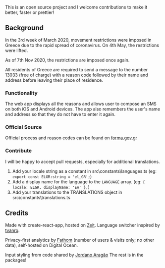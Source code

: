 This is an open source project and I welcome contributions to make it better, faster or prettier!

## Background
In the 3rd week of March 2020, movement restrictions were imposed in Greece due to the rapid spread of coronavirus. 
On 4th May, the restrictions were lifted.

As of 7th Nov 2020, the restrictions are imposed once again. 

All residents of Greece are required to send a message to the number 13033 (free of charge) with a reason code followed by their name and address before leaving their place of residence.

### Functionality

The web app displays all the reasons and allows user to compose an SMS on both iOS and Android devices.
The app also remembers the user's name and address so that they do not have to enter it again.

### Official Source

Official process and reason codes can be found on <a href="https://forma.gov.gr/#sms" target="_blank">forma.gov.gr</a>

### Contribute
I will be happy to accept pull requests, especially for additional translations.
1. Add your locale string as a constant in src\constants\languages.ts 
    (eg: `export const ELGR:string = 'el_GR';`) 
2. Add a display name for the language to the `LANGUAGE` array.
    (eg: `{ locale: ELGR, displayName: 'ΕΛ' },`)
3. Add your translations to the TRANSLATIONS object in src\constants\translations.ts

## Credits
Made with create-react-app, hosted on <a href="https://zeit.co/" target="_blank">Zeit</a>.
Language switcher inspired by <a href="https://github.com/tvanro/react-redux-translation-example" target="_blank">tvanro</a>.

Privacy-first analytics by <a href="https://usefathom.com/" target="_blank">Fathom</a> (number of users & visits only; no other data), self-hosted on Digital Ocean.

Input styling from code shared by <a href="https://codepen.io/jordanoaragao/pen/teqFw" target="_blank">Jordano Aragão</a>
The rest is in the packages!
